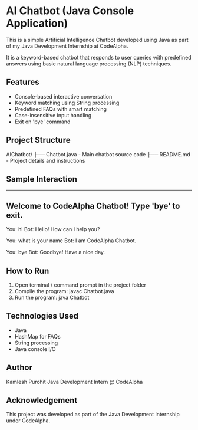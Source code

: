 # AI Chatbot (Java Console Application)

This is a simple Artificial Intelligence Chatbot developed using Java as part of my Java Development Internship at CodeAlpha.

It is a keyword-based chatbot that responds to user queries with predefined answers using basic natural language processing (NLP) techniques.

## Features
- Console-based interactive conversation
- Keyword matching using String processing
- Predefined FAQs with smart matching
- Case-insensitive input handling
- Exit on 'bye' command

## Project Structure
AIChatbot/
├── Chatbot.java       - Main chatbot source code
├── README.md          - Project details and instructions

## Sample Interaction
---------------------------------
 Welcome to CodeAlpha Chatbot!
 Type 'bye' to exit.
---------------------------------
You: hi
Bot: Hello! How can I help you?

You: what is your name
Bot: I am CodeAlpha Chatbot.

You: bye
Bot: Goodbye! Have a nice day.

## How to Run
1. Open terminal / command prompt in the project folder
2. Compile the program:
   javac Chatbot.java
3. Run the program:
   java Chatbot

## Technologies Used
- Java
- HashMap for FAQs
- String processing
- Java console I/O

## Author
Kamlesh Purohit
Java Development Intern @ CodeAlpha

## Acknowledgement
This project was developed as part of the Java Development Internship under CodeAlpha.


